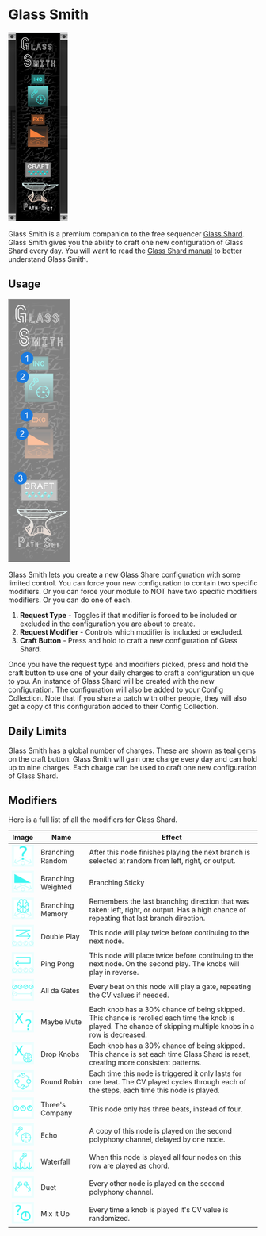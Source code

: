 # Glass Smith
![Image of GlassSmith module](../images/GlassSmith.png)

Glass Smith is a premium companion to the free sequencer [Glass Shard](https://library.vcvrack.com/PathSet-GlassShard/GlassShard). Glass Smith gives you the ability to craft one new configuration of Glass Shard every day. You will want to read the [Glass Shard manual](https://github.com/patheros/PathSetManuals/blob/main/modules/GlassShard.md) to better understand Glass Smith.

## Usage

![Image of controls](../images/GlassSmith/labels.png)

Glass Smith lets you create a new Glass Share configuration with some limited control. You can force your new configuration to contain two specific modifiers. Or you can force your module to NOT have two specific modifiers modifiers. Or you can do one of each.

1. **Request Type** - Toggles if that modifier is forced to be included or excluded in the configuration you are about to create. 
2. **Request Modifier** - Controls which modifier is included or excluded.
3. **Craft Button** - Press and hold to craft a new configuration of Glass Shard.

Once you have the request type and modifiers picked, press and hold the craft button to use one of your daily charges to craft a configuration unique to you. An instance of Glass Shard will be created with the new configuration. The configuration will also be added to your Config Collection. Note that if you share a patch with other people, they will also get a copy of this configuration added to their Config Collection.

## Daily Limits

Glass Smith has a global number of charges. These are shown as teal gems on the craft button. Glass Smith will gain one charge every day and can hold up to nine charges. Each charge can be used to craft one new configuration of Glass Shard.

## Modifiers

Here is a full list of all the modifiers for Glass Shard.

| Image    | Name     | Effect   |
| -------- | -------- | -------- |
| ![Branching Random](../images/GlassShard/modifiers/Effect_branch_random.svg) | Branching Random | After this node finishes playing the next branch is selected at random from left, right, or output. |
| ![Branching Weighted](../images/GlassShard/modifiers/Effect_branch_weight.svg) | Branching Weighted | Branching Sticky | The branches are weighted with the left branch being three times as likely as the right and the output branch being twice as likely as the right. |
| ![Branching Memory](../images/GlassShard/modifiers/Effect_branch_sticky.svg) | Branching Memory | Remembers the last branching direction that was taken: left, right, or output. Has a high chance of repeating that last branch direction. |
| ![Double Play](../images/GlassShard/modifiers/Effect_repeat_node_forward.svg) | Double Play | This node will play twice before continuing to the next node. |
| ![Ping Pong](../images/GlassShard/modifiers/Effect_repeat_node_backward.svg) | Ping Pong | This node will place twice before continuing to the next node. On the second play. The knobs will play in reverse. |
| ![All da Gates](../images/GlassShard/modifiers/Effect_runs.svg) | All da Gates | Every beat on this node will play a gate, repeating the CV values if needed. |
| ![Maybe Mute](../images/GlassShard/modifiers/Effect_mute_chance.svg) | Maybe Mute | Each knob has a 30% chance of being skipped. This chance is rerolled each time the knob is played. The chance of skipping multiple knobs in a row is decreased. |
| ![Drop Knobs](../images/GlassShard/modifiers/Effect_mute_deal.svg) | Drop Knobs | Each knob has a 30% chance of being skipped. This chance is set each time Glass Shard is reset, creating more consistent patterns. |
| ![Round Robin](../images/GlassShard/modifiers/Effect_cycle_knobs.svg) | Round Robin | Each time this node is triggered it only lasts for one beat. The CV played cycles through each of the steps, each time this node is played. |
| ![Three's Company](../images/GlassShard/modifiers/Effect_three_knobs.svg) | Three's Company | This node only has three beats, instead of four. |
| ![Echo](../images/GlassShard/modifiers/Effect_echo.svg) | Echo | A copy of this node is played on the second polyphony channel, delayed by one node. |
| ![Waterfall](../images/GlassShard/modifiers/Effect_waterfall.svg) | Waterfall | When this node is played all four nodes on this row are played as chord. |
| ![Duet](../images/GlassShard/modifiers/Effect_split.svg) | Duet | Every other node is played on the second polyphony channel. |
| ![Mix it Up](../images/GlassShard/modifiers/Effect_change_each_play.svg) | Mix it Up | Every time a knob is played it's CV value is randomized. |